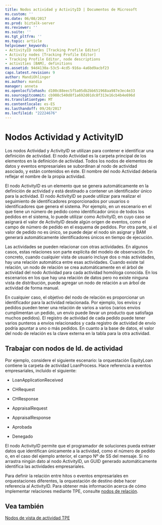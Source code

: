 ```yaml
---
title: Nodos actividad y ActivityID | Documentos de Microsoft
ms.custom: ''
ms.date: 06/08/2017
ms.prod: biztalk-server
ms.reviewer: ''
ms.suite: ''
ms.tgt_pltfrm: ''
ms.topic: article
helpviewer_keywords:
- ActivityID nodes [Tracking Profile Editor]
- Activity nodes [Tracking Profile Editor]
- Tracking Profile Editor, node descriptions
- activities [BAM], definitions
ms.assetid: 94d4130a-53c5-4cd5-916a-4a6bd9acbf23
caps.latest.revision: 9
author: MandiOhlinger
ms.author: mandia
manager: anneta
ms.openlocfilehash: d100c88eec5f5a05db2bb651968aa987e3ec4e33
ms.sourcegitcommit: cb908c540d8f1a692d01dc8f313e16cb4b4e696d
ms.translationtype: MT
ms.contentlocale: es-ES
ms.lasthandoff: 09/20/2017
ms.locfileid: "22224676"
---
```

# <a name="activity-and-activityid-nodes"></a>Nodos Actividad y ActivityID
Los nodos Actividad y ActivityID se utilizan para contener e identificar una definición de actividad. El nodo Actividad es la carpeta principal de los elementos en la definición de actividad. Todos los nodos de elementos de datos y eventos empresariales se subordinan al nodo de actividad asociado, y están contenidos en éste. El nombre del nodo Actividad debería reflejar el nombre de la propia actividad.  
  
 El nodo ActivityID es un elemento que se genera automáticamente en la definición de actividad y está destinado a contener un identificador único para la actividad. El nodo ActivityID se puede utilizar para realizar el seguimiento de identificadores proporcionados por usuarios o identificadores que genera el sistema. Por ejemplo, en un escenario en el que tiene un número de pedido como identificador único de todos los pedidos en el sistema, lo puede utilizar como ActivityID, en cuyo caso se asignará el valor de ActivityID desde algún origen de eventos, como el campo de número de pedido en el esquema de pedidos. Por otra parte, si el valor de pedido no es único, se puede dejar el nodo sin asignar y BAM generará automáticamente identificadores únicos en tiempo de ejecución.  
  
 Las actividades se pueden relacionar con otras actividades. En algunos casos, estas relaciones son parte explícita del modelo de observación.  En concreto, cuando cualquier vista de usuario incluye dos o más actividades, hay una relación automática entre esas actividades.  Cuando existe tal relación, un nodo de relación se crea automáticamente en el árbol de actividad del nodo Actividad para cada actividad homóloga conocida. En los escenarios en los que hay una relación de datos pero no existe ninguna vista de distribución, puede agregar un nodo de relación a un árbol de actividad de forma manual.  
  
 En cualquier caso, el objetivo del nodo de relación es proporcionar un identificador para la actividad relacionada. Por ejemplo, los envíos y pedidos pueden tener una relación de varios a varios (varios envíos cumplimentan un pedido, un envío puede llevar un producto que satisfaga muchos pedidos).  El registro de actividad de cada pedido puede tener varios punteros a envíos relacionados y cada registro de actividad de envío podría apuntar a uno o más pedidos.  En cuanto a la base de datos, el valor del nodo de relación es la clave externa en la tabla para la otra actividad.  
  
## <a name="working-with-activity-id-nodes"></a>Trabajar con nodos de Id. de actividad  
 Por ejemplo, considere el siguiente escenario: la orquestación EquityLoan contiene la carpeta de actividad LoanProcess. Hace referencia a eventos empresariales, incluido el siguiente:  
  
-   LoanApplicationReceived                     
  
-   CHRequest  
  
-   CHResponse  
  
-   AppraisalRequest  
  
-   AppraisalResponse  
  
-   Aprobada  
  
-   Denegado  
  
 El nodo ActivityID permite que el programador de soluciones pueda extraer datos que identifican únicamente a la actividad, como el número de pedido o, en el caso del ejemplo anterior, el campo Nº de SS del mensaje. Si no arrastra ningún dato al nodo ActivityID, un GUID generado automáticamente identifica las actividades empresariales.  
  
 Para definir la relación entre hitos o eventos empresariales en orquestaciones diferentes, la orquestación de destino debe hacer referencia al ActivityID. Para obtener más información acerca de cómo implementar relaciones mediante TPE, consulte [nodos de relación](../core/relationship-nodes.md).  
  
## <a name="see-also"></a>Vea también  
 [Nodos de vista de actividad TPE](../core/tpe-activity-view-nodes.md)